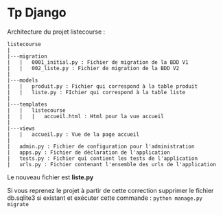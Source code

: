 # Tp Django
Architecture du projet listecourse :  

```
listecourse  
|
|---migration
|   |   0001_initial.py : Fichier de migration de la BDD V1
|   |   002_liste.py : Fichier de migration de la BDD V2
|
|---models
|   |   produit.py : Fichier qui correspond à la table produit
|   |   liste.py : FIchier qui correspond à la table liste
|
|---templates
|   |   listecourse
|   |   |   accueil.html : Html pour la vue accueil
|
|---views
|   |   accueil.py : Vue de la page accueil
|
|   admin.py : Fichier de configuration pour l'administration
|   apps.py : Fichier de déclaration de l'application
|   tests.py : Fichier qui contient les tests de l'application
|   urls.py : Fichier contenant l'ensemble des urls de l'application
```

Le nouveau fichier est **liste.py**

Si vous reprenez le projet à partir de cette correction supprimer le fichier db.sqlite3 si existant 
et exécuter cette commande : `python manage.py migrate`